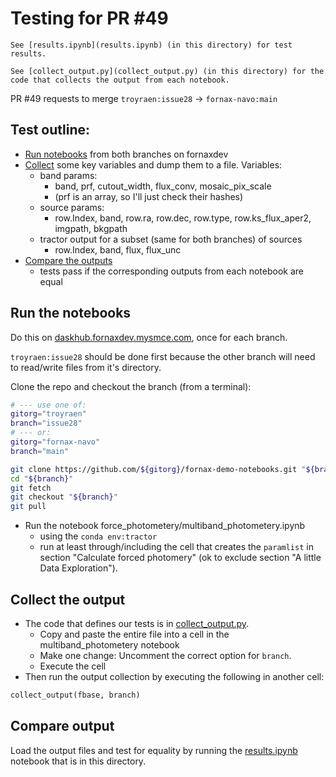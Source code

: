 # Testing for PR \#49

```{important}
See [results.ipynb](results.ipynb) (in this directory) for test results.

See [collect_output.py](collect_output.py) (in this directory) for the code that collects the output from each notebook.
```

PR \#49 requests to merge `troyraen:issue28` -> `fornax-navo:main`

## Test outline:

-   [Run notebooks](#run-the-notebooks) from both branches on fornaxdev
-   [Collect](#collect-the-output) some key variables and dump them to a file. Variables:
    -   band params:
        -   band, prf, cutout_width, flux_conv, mosaic_pix_scale
        -   (prf is an array, so I'll just check their hashes)
    -   source params:
        -   row.Index, band, row.ra, row.dec, row.type, row.ks_flux_aper2, imgpath, bkgpath
    -   tractor output for a subset (same for both branches) of sources
        -   row.Index, band, flux, flux_unc
-   [Compare the outputs](#compare-output)
    -   tests pass if the corresponding outputs from each notebook are equal


## Run the notebooks

Do this on [daskhub.fornaxdev.mysmce.com](daskhub.fornaxdev.mysmce.com), once for each branch.

`troyraen:issue28` should be done first because the other branch will need to read/write files from it's directory.

Clone the repo and checkout the branch (from a terminal):

```bash
# --- use one of:
gitorg="troyraen"
branch="issue28"
# --- or:
gitorg="fornax-navo"
branch="main"

git clone https://github.com/${gitorg}/fornax-demo-notebooks.git "${branch}"
cd "${branch}"
git fetch
git checkout "${branch}"
git pull
```

-   Run the notebook force_photometery/multiband_photometery.ipynb
    -   using the `conda env:tractor`
    -   run at least through/including the cell that creates the `paramlist` in section "Calculate forced photomery" (ok to exclude section "A little Data Exploration").

## Collect the output

-   The code that defines our tests is in [collect_output.py](collect_output.py).
    -   Copy and paste the entire file into a cell in the multiband_photometery notebook
    -   Make one change: Uncomment the correct option for `branch`.
    -   Execute the cell
-   Then run the output collection by executing the following in another cell:

```python
collect_output(fbase, branch)
```

## Compare output

Load the output files and test for equality by running the [results.ipynb](results.ipynb) notebook that is in this directory.
